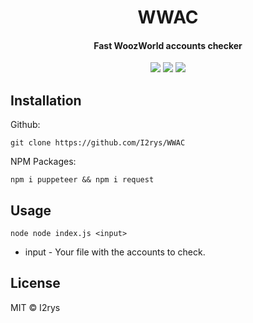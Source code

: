<h1 align="center">WWAC</h1>
<h4 align="center">Fast WoozWorld accounts checker</h4>
<p align="center">
	<a href="https://github.com/I2rys/WWAC/blob/main/LICENSE"><img src="https://img.shields.io/github/license/I2rys/WWAC?style=flat-square"></img></a>
	<a href="https://github.com/I2rys/WWAC/issues"><img src="https://img.shields.io/github/issues/I2rys/WWAC.svg"></img></a>
	<a href="https://nodejs.org/"><img src="https://img.shields.io/badge/-Nodejs-green?style=flat-square&logo=Node.js"></img></a>
</p>


## Installation
Github:

    git clone https://github.com/I2rys/WWAC

NPM Packages:

    npm i puppeteer && npm i request
    
## Usage

    node node index.js <input>

+ input - Your file with the accounts to check.

## License
MIT © I2rys
